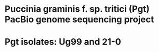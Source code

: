 # Puccinia graminis f. sp. tritici (Pgt) PacBio genome sequencing project
# Pgt isolates: Ug99 and 21-0

